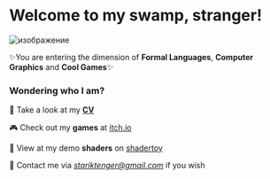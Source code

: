 # Welcome to my swamp, stranger!

![изображение](https://user-images.githubusercontent.com/48261272/198396018-75389248-5816-48ba-9f36-e0a9f38f75fe.png)

✨You are entering the dimension of **Formal Languages**, **Computer Graphics** and **Cool Games**✨

### Wondering who I am?

🐸 Take a look at my [**CV**](https://github.com/stariktenger/cv)

🎮 Check out my **games** at [itch.io](stariktenger.itch.io)

🌌 View at my demo **shaders** on [shadertoy](https://www.shadertoy.com/user/StarikTenger)

💌 Contact me via *stariktenger@gmail.com* if you wish
